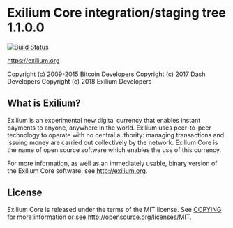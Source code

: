 Exilium Core integration/staging tree 1.1.0.0
=====================================
[![Build Status](https://travis-ci.org/exilium/exilium.svg?branch=master)](https://travis-ci.org/exilium/exilium)


https://exilium.org

Copyright (c) 2009-2015 Bitcoin Developers
Copyright (c) 2017 Dash Developers
Copyright (c) 2018 Exilium Developers

What is Exilium?
----------------

Exilium is an experimental new digital currency that enables instant payments to
anyone, anywhere in the world. Exilium uses peer-to-peer technology to operate
with no central authority: managing transactions and issuing money are carried
out collectively by the network. Exilium Core is the name of open source
software which enables the use of this currency.

For more information, as well as an immediately usable, binary version of
the Exilium Core software, see http://exilium.org.

License
-------

Exilium Core is released under the terms of the MIT license. See [COPYING](COPYING) for more
information or see http://opensource.org/licenses/MIT.
